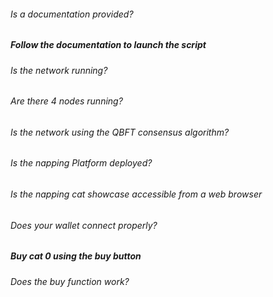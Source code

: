 ###### Is a documentation provided?

##### Follow the documentation to launch the script 

###### Is the network running?

###### Are there 4 nodes running?

###### Is the network using the QBFT consensus algorithm?

###### Is the napping Platform deployed?

###### Is the napping cat showcase accessible from a web browser

###### Does your wallet connect properly?

##### Buy cat 0 using the buy button

###### Does the buy function work?
